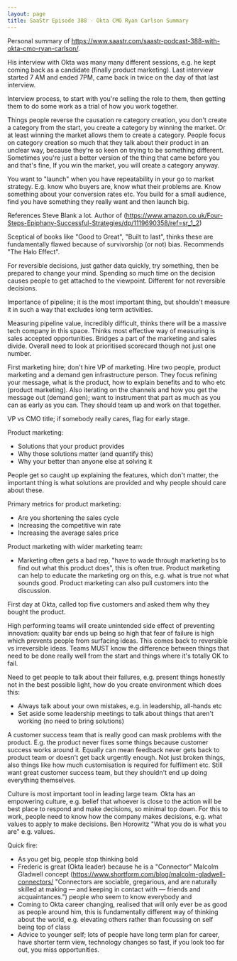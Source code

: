 ```yaml
---
layout: page
title: SaaStr Episode 388 - Okta CMO Ryan Carlson Summary
---
```


Personal summary of <https://www.saastr.com/saastr-podcast-388-with-okta-cmo-ryan-carlson/>.

His interview with Okta  was many many different sessions, e.g. he kept coming back as a candidate (finally product marketing). Last interview started 7 AM and ended 7PM, came back in twice on the day of that last interview.

Interview process, to start with you're selling the role to them, then getting them to do some work as a trial of how you work together.

Things people reverse the causation re category creation, you don't create a category from the start, you create a category by winning the market. Or at least winning the market allows them to create a category. People focus on category creation so much that they talk about their product in an unclear way, because they're so keen on trying to be something different. Sometimes you're just a better version of the thing that came before you and that's fine, If you win the market, you will create a category anyway.

You want to "launch" when you have repeatability in your go to market strategy. E.g. know who buyers are, know what their problems are. Know something about your conversion rates etc. You build for a small audience, find you have something they really want and then launch big.

References Steve Blank a lot. Author of (https://www.amazon.co.uk/Four-Steps-Epiphany-Successful-Strategies/dp/1119690358/ref=sr_1_2)

Sceptical of books like "Good to Great", "Built to last", thinks these are fundamentally flawed because of survivorship (or not) bias. Recommends "The Halo Effect".

For reversible decisions, just gather data quickly, try something, then be prepared to change your mind. Spending so much time on the decision causes people to get attached to the viewpoint. Different for not reversible decisions.

Importance of pipeline; it is the most important thing, but shouldn't measure it in such a way that excludes long term activities.

Measuring pipeline value, incredibly difficult, thinks there will be a massive tech company in this space. Thinks most effective way of measuring is sales accepted opportunities. Bridges a part of the marketing and sales divide. Overall need to look at prioritised scorecard though not just one number.

First marketing hire; don't hire VP of marketing. Hire two people, product marketing and a demand gen infrastructure person. They focus refining your message, what is the product, how to explain benefits and to who etc (product marketing). Also iterating on the channels and how you get the message out (demand gen); want to instrument that part as much as you can as early as you can. They should team up and work on that together.

VP vs CMO title; if somebody really cares, flag for early stage.

Product marketing:

- Solutions that your product provides
- Why those solutions matter (and quantify this)
- Why your better than anyone else at solving it

People get so caught up explaining the features, which don't matter, the important thing is what solutions are provided and why people should care about these.

Primary metrics for product marketing:

- Are you shortening the sales cycle
- Increasing the competitive win rate
- Increasing the average sales price

Product marketing with wider marketing team:

- Marketing often gets a bad rep, "have to wade through marketing bs to find out what this product does", this is often true. Product marketing can help to educate the marketing org on this, e.g. what is true not what sounds good. Product marketing can also pull customers into the discussion.

First day at Okta, called top five customers and asked them why they bought the product.

High performing teams will create unintended side effect of preventing innovation: quality bar ends up being so high that fear of failure is high which prevents people from surfacing ideas. This comes back to reversible vs irreversible ideas. Teams MUST know the difference between things that need to be done really well from the start and things where it's totally OK to fail.

Need to get people to talk about their failures, e.g. present things honestly not in the best possible light, how do you create environment which does this:

- Always talk about your own mistakes, e.g. in leadership, all-hands etc
- Set aside some leadership meetings to talk about things that aren't working (no need to bring solutions)

A customer success team that is really good can mask problems with the product. E.g. the product never fixes some things because customer success works around it. Equally can mean feedback never gets back to product team or doesn't get back urgently enough. Not just broken things, also things like how much customisation is required for fulfilment etc. Still want great customer success team, but they shouldn't end up doing everything themselves.

Culture is most important tool in leading large team. Okta has an empowering culture, e.g. belief that whoever is close to the action will be best place to respond and make decisions, so minimal top down. For this to work, people need to know how the company makes decisions, e.g. what values to apply to make decisions. Ben Horowitz "What you do is what you are" e.g. values.

Quick fire:

- As you get big, people stop thinking bold
- Frederic is great (Okta leader) because he is a "Connector" Malcolm Gladwell concept (https://www.shortform.com/blog/malcolm-gladwell-connectors/ "Connectors are sociable, gregarious, and are naturally skilled at making — and keeping in contact with — friends and acquaintances.") people who seem to know everybody and 
- Coming to Okta career changing, realised that will only ever be as good as people around him, this is fundamentally different way of thinking about the world, e.g. elevating others rather than focussing on self being top of class
- Advice to younger self; lots of people have long term plan for career, have shorter term view, technology changes so fast, if you look too far out, you miss opportunities.
